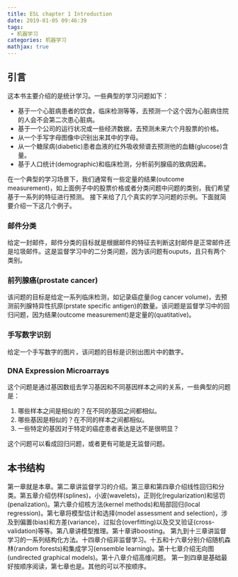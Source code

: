 ```yaml
---
title: ESL chapter 1 Introduction
date: 2019-01-05 09:46:39
tags:
 - 机器学习
categories: 机器学习
mathjax: true
---
```


## 引言
这本书主要介绍的是统计学习。一些典型的学习问题如下：
- 基于一个心脏病患者的饮食，临床检测等等，去预测一个这个因为心脏病住院的人会不会第二次患心脏病。
- 基于一个公司的运行状况或一些经济数据，去预测未来六个月股票的价格。
- 从一个手写字母图像中识别出来其中的字母。
- 从一个糖尿病(diabetic)患者血液的红外吸收频谱去预测他的血糖(glucose)含量。
- 基于人口统计(demographic)和临床检测，分析前列腺癌的致病因素。 

在一个典型的学习场景下，我们通常有一些定量的结果(outcome measurement)，如上面例子中的股票价格或者分类问题中问题的类别，我们希望基于一系列的特征进行预测。
接下来给了几个真实的学习问题的示例。下面就简要介绍一下这几个例子。

### 邮件分类
给定一封邮件，邮件分类的目标就是根据邮件的特征去判断这封邮件是正常邮件还是垃圾邮件。这是监督学习中的二分类问题，因为该问题有ouputs，且只有两个类别。

### 前列腺癌(prostate cancer)
该问题的目标是给定一系列临床检测，如记录癌症量(log cancer volume)，去预测前列腺特异性抗原(prstate specific antigen)的数量。该问题是监督学习中的回归问题，因为结果(outcome measurement)是定量的(quatitative)。

### 手写数字识别
给定一个手写数字的图片，该问题的目标是识别出图片中的数字。

### DNA Expression Microarrays
这个问题是通过基因数组去学习基因和不同基因样本之间的关系，一些典型的问题是：
1. 哪些样本之间是相似的？在不同的基因之间都相似。
2. 哪些基因是相似的？在不同的样本之间都相似。
3. 一些特定的基因对于特定的癌症患者表达是达不是很明显？

这个问题可以看成回归问题，或者更有可能是无监督问题。

## 本书结构
第一章就是本章。第二章讲监督学习的介绍。第三章和第四章介绍线性回归和分类。第五章介绍仿样(splines)，小波(wavelets)，正则化(regularization)和惩罚(penalization)。第六章介绍核方法(kernel methods)和局部回归(local regression)。第七章将模型估计和选择(model assessment and selection)，涉及到偏置(bias)和方差(variance)，过拟合(overfitting)以及交叉验证(cross-validation)等等。第八章讲模型推理。第十章讲boosting。
第九到十三章讲监督学习的一系列结构化方法。十四章介绍非监督学习。十五和十六章分别介绍随机森林(random forests)和集成学习(ensemble learning)。第十七章介绍无向图(undirected graphical models)。第十八章介绍高维问题。
第一到四章是基础最好按顺序阅读，第七章也是。其他的可以不按顺序。
